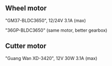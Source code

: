 ## Wheel motor
"GM37-BLDC3650", 12/24V 3.1A (max)

"36GP-BLDC3650" (same motor, better gearbox)

## Cutter motor

"Guang Wan XD-3420", 12V 30W 3.1A (max)